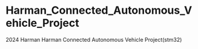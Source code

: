 # Harman_Connected_Autonomous_Vehicle_Project

2024 Harman Harman Connected Autonomous Vehicle Project(stm32)
